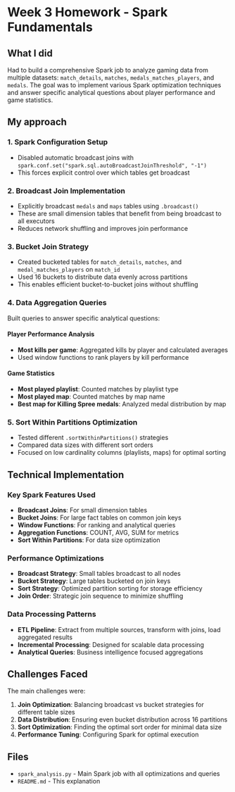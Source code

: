 # Week 3 Homework - Spark Fundamentals

## What I did

Had to build a comprehensive Spark job to analyze gaming data from multiple datasets: `match_details`, `matches`, `medals_matches_players`, and `medals`. The goal was to implement various Spark optimization techniques and answer specific analytical questions about player performance and game statistics.

## My approach

### 1. Spark Configuration Setup
- Disabled automatic broadcast joins with `spark.conf.set("spark.sql.autoBroadcastJoinThreshold", "-1")`
- This forces explicit control over which tables get broadcast

### 2. Broadcast Join Implementation
- Explicitly broadcast `medals` and `maps` tables using `.broadcast()`
- These are small dimension tables that benefit from being broadcast to all executors
- Reduces network shuffling and improves join performance

### 3. Bucket Join Strategy
- Created bucketed tables for `match_details`, `matches`, and `medal_matches_players` on `match_id`
- Used 16 buckets to distribute data evenly across partitions
- This enables efficient bucket-to-bucket joins without shuffling

### 4. Data Aggregation Queries
Built queries to answer specific analytical questions:

#### Player Performance Analysis
- **Most kills per game**: Aggregated kills by player and calculated averages
- Used window functions to rank players by kill performance

#### Game Statistics
- **Most played playlist**: Counted matches by playlist type
- **Most played map**: Counted matches by map name
- **Best map for Killing Spree medals**: Analyzed medal distribution by map

### 5. Sort Within Partitions Optimization
- Tested different `.sortWithinPartitions()` strategies
- Compared data sizes with different sort orders
- Focused on low cardinality columns (playlists, maps) for optimal sorting

## Technical Implementation

### Key Spark Features Used
- **Broadcast Joins**: For small dimension tables
- **Bucket Joins**: For large fact tables on common join keys
- **Window Functions**: For ranking and analytical queries
- **Aggregation Functions**: COUNT, AVG, SUM for metrics
- **Sort Within Partitions**: For data size optimization

### Performance Optimizations
- **Broadcast Strategy**: Small tables broadcast to all nodes
- **Bucket Strategy**: Large tables bucketed on join keys
- **Sort Strategy**: Optimized partition sorting for storage efficiency
- **Join Order**: Strategic join sequence to minimize shuffling

### Data Processing Patterns
- **ETL Pipeline**: Extract from multiple sources, transform with joins, load aggregated results
- **Incremental Processing**: Designed for scalable data processing
- **Analytical Queries**: Business intelligence focused aggregations

## Challenges Faced

The main challenges were:
1. **Join Optimization**: Balancing broadcast vs bucket strategies for different table sizes
2. **Data Distribution**: Ensuring even bucket distribution across 16 partitions
3. **Sort Optimization**: Finding the optimal sort order for minimal data size
4. **Performance Tuning**: Configuring Spark for optimal execution

## Files
- `spark_analysis.py` - Main Spark job with all optimizations and queries
- `README.md` - This explanation 